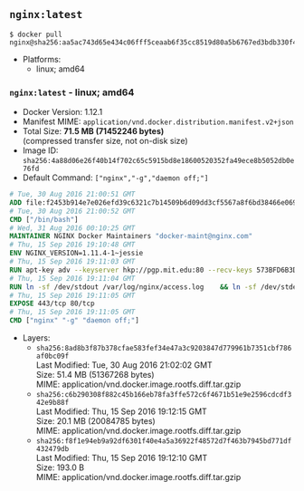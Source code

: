## `nginx:latest`

```console
$ docker pull nginx@sha256:aa5ac743d65e434c06fff5ceaab6f35cc8519d80a5b6767ed3bdb330f47e4c31
```

-	Platforms:
	-	linux; amd64

### `nginx:latest` - linux; amd64

-	Docker Version: 1.12.1
-	Manifest MIME: `application/vnd.docker.distribution.manifest.v2+json`
-	Total Size: **71.5 MB (71452246 bytes)**  
	(compressed transfer size, not on-disk size)
-	Image ID: `sha256:4a88d06e26f40b14f702c65c5915bd8e18600520352fa49ece8b5052db0e76fd`
-	Default Command: `["nginx","-g","daemon off;"]`

```dockerfile
# Tue, 30 Aug 2016 21:00:51 GMT
ADD file:f2453b914e7e026efd39c6321c7b14509b6d09dd3cf5567a8f6bd38466e06954 in / 
# Tue, 30 Aug 2016 21:00:52 GMT
CMD ["/bin/bash"]
# Wed, 31 Aug 2016 00:10:25 GMT
MAINTAINER NGINX Docker Maintainers "docker-maint@nginx.com"
# Thu, 15 Sep 2016 19:10:48 GMT
ENV NGINX_VERSION=1.11.4-1~jessie
# Thu, 15 Sep 2016 19:11:03 GMT
RUN apt-key adv --keyserver hkp://pgp.mit.edu:80 --recv-keys 573BFD6B3D8FBC641079A6ABABF5BD827BD9BF62 	&& echo "deb http://nginx.org/packages/mainline/debian/ jessie nginx" >> /etc/apt/sources.list 	&& apt-get update 	&& apt-get install --no-install-recommends --no-install-suggests -y 						ca-certificates 						nginx=${NGINX_VERSION} 						nginx-module-xslt 						nginx-module-geoip 						nginx-module-image-filter 						nginx-module-perl 						nginx-module-njs 						gettext-base 	&& rm -rf /var/lib/apt/lists/*
# Thu, 15 Sep 2016 19:11:04 GMT
RUN ln -sf /dev/stdout /var/log/nginx/access.log 	&& ln -sf /dev/stderr /var/log/nginx/error.log
# Thu, 15 Sep 2016 19:11:05 GMT
EXPOSE 443/tcp 80/tcp
# Thu, 15 Sep 2016 19:11:05 GMT
CMD ["nginx" "-g" "daemon off;"]
```

-	Layers:
	-	`sha256:8ad8b3f87b378cfae583fef34e47a3c9203847d779961b7351cbf786af0bc09f`  
		Last Modified: Tue, 30 Aug 2016 21:02:02 GMT  
		Size: 51.4 MB (51367268 bytes)  
		MIME: application/vnd.docker.image.rootfs.diff.tar.gzip
	-	`sha256:c6b290308f882c45b166eb78fa3ffe572c6f4671b51e9e2596cdcdf342e9b88f`  
		Last Modified: Thu, 15 Sep 2016 19:12:15 GMT  
		Size: 20.1 MB (20084785 bytes)  
		MIME: application/vnd.docker.image.rootfs.diff.tar.gzip
	-	`sha256:f8f1e94eb9a92df6301f40e4a5a36922f48572d7f463b7945bd771df432479db`  
		Last Modified: Thu, 15 Sep 2016 19:12:10 GMT  
		Size: 193.0 B  
		MIME: application/vnd.docker.image.rootfs.diff.tar.gzip
